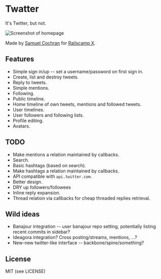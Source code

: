 # Twatter

It's Twitter, but not.

![Screenshot of homepage](http://f.cl.ly/items/3H1x2Z1W0O1s082j1Z36/Screen%20Shot%202012-01-16%20at%2012.57.59%20PM.png)

Made by [Samuel Cochran](sj26@sj26.com) for [Railscamp X](http://railscamps.com).

## Features

* Simple sign in/up -- set a username/password on first sign in.
* Create, list and destroy tweets.
* Reply to tweets.
* Simple mentions.
* Following.
* Public timeline.
* Home timeline of own tweets, mentions and followed tweets.
* User timelines.
* User followers and following lists.
* Profile editing.
* Avatars.

## TODO

* Make mentions a relation maintained by callbacks.
* Search.
* Basic hashtags (based on search).
* Make hashtags a relation maintained by callbacks.
* API compatible with `api.twitter.com`.
* Better design.
* DRY up followers/followees
* Inline reply expansion.
* Thread relation via callbacks for cheap threaded replies retrieval.

## Wild ideas

* Banajour integration -- user banajour repo setting, potentially listing recent commits in sidebar?
* Ideagora integration? Cross posting/streams, mentions, ...?
* New-new twitter-like interface -- backbone/spine/something?

## License

MIT (see LICENSE)

